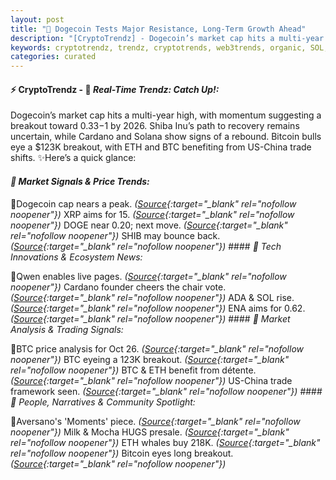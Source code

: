 ```yaml
---
layout: post
title: "🌌 Dogecoin Tests Major Resistance, Long-Term Growth Ahead"
description: "[CryptoTrendz] - Dogecoin’s market cap hits a multi-year high, with momentum suggesting a breakout toward $0.33-$1 by 2026. Shiba Inu’s path to recovery remains uncertain, while Cardano and Solana show signs of a rebound. Bitcoin bulls eye a $123K breakout, with ETH and BTC benefiting from US-China trade shifts."
keywords: cryptotrendz, trendz, cryptotrends, web3trends, organic, SOL, China, ETH, XRP, Token, Listing, Dogecoin, Analysis, Market, Bitcoin
categories: curated
---
```


#### ⚡ CryptoTrendz - 📌 *Real-Time Trendz: Catch Up!:*

Dogecoin’s market cap hits a multi-year high, with momentum suggesting a breakout toward $0.33-$1 by 2026. Shiba Inu’s path to recovery remains uncertain, while Cardano and Solana show signs of a rebound. Bitcoin bulls eye a $123K breakout, with ETH and BTC benefiting from US-China trade shifts. ✨Here’s a quick glance:


#### *🔖  Market Signals & Price Trends:*  

🔹Dogecoin cap nears a peak. *([Source](https://s.avyag.com/yeds){:target="_blank" rel="nofollow noopener"})* XRP aims for 15. *([Source](https://s.avyag.com/q8g6){:target="_blank" rel="nofollow noopener"})* DOGE near 0.20; next move. *([Source](https://s.avyag.com/udgm){:target="_blank" rel="nofollow noopener"})* SHIB may bounce back. *([Source](https://s.avyag.com/uyd4){:target="_blank" rel="nofollow noopener"})* #### *🔖  Tech Innovations & Ecosystem News:*  

🔹Qwen enables live pages. *([Source](https://s.avyag.com/5477){:target="_blank" rel="nofollow noopener"})* Cardano founder cheers the chair vote. *([Source](https://s.avyag.com/hnpp){:target="_blank" rel="nofollow noopener"})* ADA & SOL rise. *([Source](https://s.avyag.com/ja50){:target="_blank" rel="nofollow noopener"})* ENA aims for 0.62. *([Source](https://s.avyag.com/g52g){:target="_blank" rel="nofollow noopener"})* #### *🔖  Market Analysis & Trading Signals:*  

🔹BTC price analysis for Oct 26. *([Source](https://s.avyag.com/5l60){:target="_blank" rel="nofollow noopener"})* BTC eyeing a 123K breakout. *([Source](https://s.avyag.com/chrq){:target="_blank" rel="nofollow noopener"})* BTC & ETH benefit from détente. *([Source](https://s.avyag.com/ipda){:target="_blank" rel="nofollow noopener"})* US-China trade framework seen. *([Source](https://s.avyag.com/i5nw){:target="_blank" rel="nofollow noopener"})* #### *🔖  People, Narratives & Community Spotlight:*  

🔹Aversano's 'Moments' piece. *([Source](https://s.avyag.com/2qcv){:target="_blank" rel="nofollow noopener"})* Milk & Mocha HUGS presale. *([Source](https://s.avyag.com/mzxj){:target="_blank" rel="nofollow noopener"})* ETH whales buy 218K. *([Source](https://s.avyag.com/amap){:target="_blank" rel="nofollow noopener"})* Bitcoin eyes long breakout. *([Source](https://s.avyag.com/5l60){:target="_blank" rel="nofollow noopener"})*